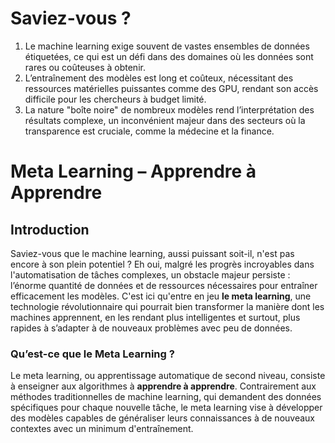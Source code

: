 # Saviez-vous ?
1. Le machine learning exige souvent de vastes ensembles de données étiquetées, ce qui est un défi dans des domaines où les données sont rares ou coûteuses à obtenir.  
2. L’entraînement des modèles est long et coûteux, nécessitant des ressources matérielles puissantes comme des GPU, rendant son accès difficile pour les chercheurs à budget limité.  
3. La nature "boîte noire" de nombreux modèles rend l’interprétation des résultats complexe, un inconvénient majeur dans des secteurs où la transparence est cruciale, comme la médecine et la finance.

# Meta Learning – Apprendre à Apprendre

## Introduction 

Saviez-vous que le machine learning, aussi puissant soit-il, n'est pas encore à son plein potentiel ? Eh oui, malgré les progrès incroyables dans l'automatisation de tâches complexes, un obstacle majeur persiste : l’énorme quantité de données et de ressources nécessaires pour entraîner efficacement les modèles. C'est ici qu'entre en jeu **le meta learning**, une technologie révolutionnaire qui pourrait bien transformer la manière dont les machines apprennent, en les rendant plus intelligentes et surtout, plus rapides à s’adapter à de nouveaux problèmes avec peu de données.

### Qu’est-ce que le Meta Learning ?

Le meta learning, ou apprentissage automatique de second niveau, consiste à enseigner aux algorithmes à **apprendre à apprendre**. Contrairement aux méthodes traditionnelles de machine learning, qui demandent des données spécifiques pour chaque nouvelle tâche, le meta learning vise à développer des modèles capables de généraliser leurs connaissances à de nouveaux contextes avec un minimum d'entraînement.


